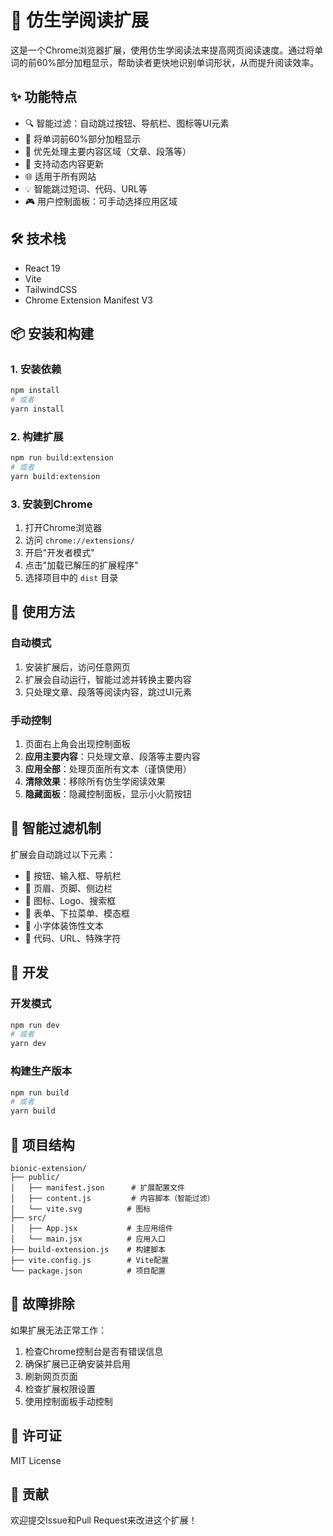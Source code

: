 # 🚀 仿生学阅读扩展

这是一个Chrome浏览器扩展，使用仿生学阅读法来提高网页阅读速度。通过将单词的前60%部分加粗显示，帮助读者更快地识别单词形状，从而提升阅读效率。

## ✨ 功能特点

- 🔍 智能过滤：自动跳过按钮、导航栏、图标等UI元素
- 📖 将单词前60%部分加粗显示
- 🎯 优先处理主要内容区域（文章、段落等）
- 🚀 支持动态内容更新
- 🌐 适用于所有网站
- 💡 智能跳过短词、代码、URL等
- 🎮 用户控制面板：可手动选择应用区域

## 🛠️ 技术栈

- React 19
- Vite
- TailwindCSS
- Chrome Extension Manifest V3

## 📦 安装和构建

### 1. 安装依赖

```bash
npm install
# 或者
yarn install
```

### 2. 构建扩展

```bash
npm run build:extension
# 或者
yarn build:extension
```

### 3. 安装到Chrome

1. 打开Chrome浏览器
2. 访问 `chrome://extensions/`
3. 开启"开发者模式"
4. 点击"加载已解压的扩展程序"
5. 选择项目中的 `dist` 目录

## 🎯 使用方法

### 自动模式
1. 安装扩展后，访问任意网页
2. 扩展会自动运行，智能过滤并转换主要内容
3. 只处理文章、段落等阅读内容，跳过UI元素

### 手动控制
1. 页面右上角会出现控制面板
2. **应用主要内容**：只处理文章、段落等主要内容
3. **应用全部**：处理页面所有文本（谨慎使用）
4. **清除效果**：移除所有仿生学阅读效果
5. **隐藏面板**：隐藏控制面板，显示小火箭按钮

## 🔧 智能过滤机制

扩展会自动跳过以下元素：
- 🚫 按钮、输入框、导航栏
- 🚫 页眉、页脚、侧边栏
- 🚫 图标、Logo、搜索框
- 🚫 表单、下拉菜单、模态框
- 🚫 小字体装饰性文本
- 🚫 代码、URL、特殊字符

## 🔧 开发

### 开发模式

```bash
npm run dev
# 或者
yarn dev
```

### 构建生产版本

```bash
npm run build
# 或者
yarn build
```

## 📁 项目结构

```
bionic-extension/
├── public/
│   ├── manifest.json      # 扩展配置文件
│   ├── content.js         # 内容脚本（智能过滤）
│   └── vite.svg          # 图标
├── src/
│   ├── App.jsx           # 主应用组件
│   └── main.jsx          # 应用入口
├── build-extension.js    # 构建脚本
├── vite.config.js        # Vite配置
└── package.json          # 项目配置
```

## 🐛 故障排除

如果扩展无法正常工作：

1. 检查Chrome控制台是否有错误信息
2. 确保扩展已正确安装并启用
3. 刷新网页页面
4. 检查扩展权限设置
5. 使用控制面板手动控制

## 📝 许可证

MIT License

## 🤝 贡献

欢迎提交Issue和Pull Request来改进这个扩展！
